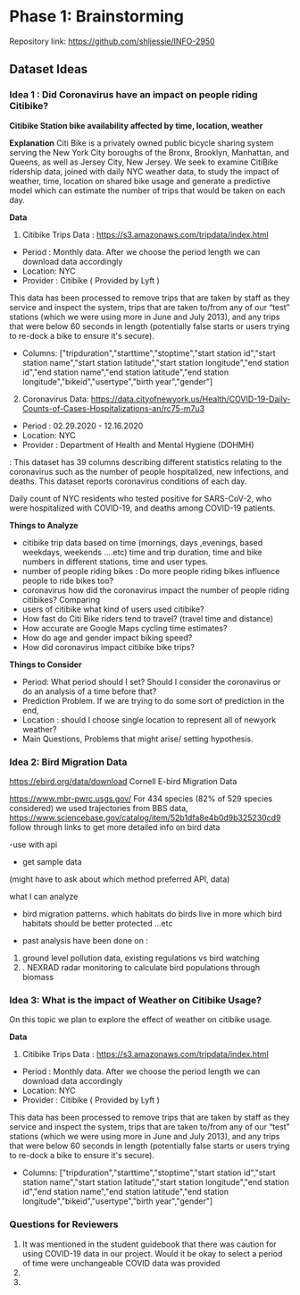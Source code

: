 # Phase 1: Brainstorming

Repository link: <https://github.com/shljessie/INFO-2950>

## Dataset Ideas

### Idea 1 : Did Coronavirus have an impact on people riding Citibike? 

 **Citibike Station bike availability affected by time, location, weather**

**Explanation**
Citi Bike is a privately owned public bicycle sharing system serving the New York City boroughs of the Bronx, Brooklyn, Manhattan, and Queens, as well as Jersey City, New Jersey.
We seek to examine CitiBike ridership data, joined with daily NYC weather data, to study the impact of weather, time, location on shared bike usage and generate a predictive model which can estimate the number of trips that would be taken on each day.

**Data**
1.  Citibike Trips Data : https://s3.amazonaws.com/tripdata/index.html

- Period : Monthly data. After we choose the period length we can download data accordingly
- Location: NYC 
- Provider : Citibike ( Provided by Lyft )

This data has been processed to remove trips that are taken by staff as they service and inspect the system, trips that are taken to/from any of our “test” stations (which we were using more in June and July 2013), and any trips that were below 60 seconds in length (potentially false starts or users trying to re-dock a bike to ensure it's secure).

- Columns: ["tripduration","starttime","stoptime","start station id","start station name","start station latitude","start station longitude","end station id","end station name","end station latitude","end station longitude","bikeid","usertype","birth year","gender"]
 
2. Coronavirus Data: https://data.cityofnewyork.us/Health/COVID-19-Daily-Counts-of-Cases-Hospitalizations-an/rc75-m7u3

- Period : 02.29.2020 - 12.16.2020
- Location: NYC 
- Provider : Department of Health and Mental Hygiene (DOHMH)

: This dataset has 39 columns describing different statistics relating to the coronavirus such as the number of people hospitalized, new infections, and deaths. This dataset reports coronavirus conditions of each day. 

Daily count of NYC residents who tested positive for SARS-CoV-2, who were hospitalized with COVID-19, and deaths among COVID-19 patients.


**Things to Analyze**
- citibike trip data based on time (mornings, days ,evenings, based weekdays, weekends ....etc) time and trip duration, time and bike numbers in different stations, time and user types.
- number of people riding bikes : Do more people riding bikes influence people to ride bikes too? 
- coronavirus how did the coronavirus impact the number of people riding citibikes? Comparing 
- users of citibike what kind of users used citibike? 
- How fast do Citi Bike riders tend to travel? (travel time and distance)
- How accurate are Google Maps cycling time estimates? 
- How do age and gender impact biking speed?
- How did coronavirus impact citibike bike  trips?


**Things to Consider**
- Period: What period should I set? Should I consider the coronavirus or do an analysis of a time before that? 
- Prediction Problem. If we are trying to do some sort of prediction in the end, 
- Location : should I choose single location to represent all of newyork weather?
- Main Questions, Problems that might arise/ setting hypothesis.


### Idea 2:  Bird Migration Data
https://ebird.org/data/download
Cornell E-bird Migration Data

https://www.mbr-pwrc.usgs.gov/
For 434 species (82% of 529 species considered) we used trajectories from BBS data,
https://www.sciencebase.gov/catalog/item/52b1dfa8e4b0d9b325230cd9
follow through links to get more detailed info on bird data

-use with api 
- get sample data 

(might have to ask about which method preferred API, data)

what I can analyze
- bird migration patterns. which habitats do birds live in more 
which bird habitats should be better protected ...etc 

- past analysis have been done on :
 1. ground level pollution data, existing regulations vs bird watching
 2. . NEXRAD radar monitoring to calculate bird populations through biomass


### Idea 3: What is the impact of Weather on Citibike Usage?

On this topic we plan to explore the effect of weather on citibike usage. 

**Data**
1.  Citibike Trips Data : https://s3.amazonaws.com/tripdata/index.html

- Period : Monthly data. After we choose the period length we can download data accordingly
- Location: NYC 
- Provider : Citibike ( Provided by Lyft )

This data has been processed to remove trips that are taken by staff as they service and inspect the system, trips that are taken to/from any of our “test” stations (which we were using more in June and July 2013), and any trips that were below 60 seconds in length (potentially false starts or users trying to re-dock a bike to ensure it's secure).

- Columns: ["tripduration","starttime","stoptime","start station id","start station name","start station latitude","start station longitude","end station id","end station name","end station latitude","end station longitude","bikeid","usertype","birth year","gender"]



### Questions for Reviewers

1. It was mentioned in the student guidebook that there was caution for using COVID-19 data in our project. Would it be okay to select a period of time were unchangeable COVID data was provided
2. 
3. 